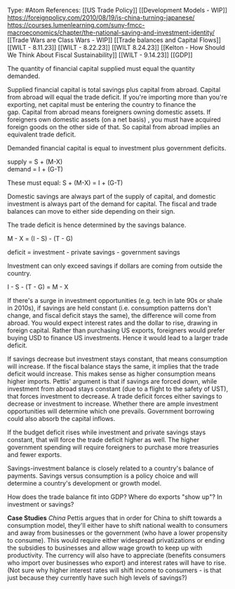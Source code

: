 Type: #Atom 
References: [[US Trade Policy]]
[[Development Models - WIP]]
https://foreignpolicy.com/2010/08/19/is-china-turning-japanese/
https://courses.lumenlearning.com/suny-fmcc-macroeconomics/chapter/the-national-saving-and-investment-identity/
[[Trade Wars are Class Wars - WIP]]
[[Trade balances and Capital Flows]]
[[WILT - 8.11.23]]
[[WILT - 8.22.23]]
[[WILT 8.24.23]]
[[Kelton - How Should We Think About Fiscal Sustainability]]
[[WILT - 9.14.23]]
[[GDP]]

The quantity of financial capital supplied must equal the quantity demanded. 

Supplied financial capital is total savings plus capital from abroad. Capital from abroad will equal the trade deficit. If you're importing more than you're exporting, net capital must be entering the country to finance the gap. Capital from abroad means foreigners owning domestic assets. If foreigners own domestic assets (on a net basis) , you must have acquired foreign goods on the other side of that. So capital from abroad implies an equivalent trade deficit. 

Demanded financial capital is equal to investment plus government deficits.  

supply = S + (M-X)  
demand = I + (G-T)
  
These must equal: S + (M-X) = I + (G-T)  

Domestic savings are always part of the supply of capital, and domestic investment is always part of the demand for capital. The fiscal and trade balances can move to either side depending on their sign.   

The trade deficit is hence determined by the savings balance.  

M - X = (I - S) - (T - G)

deficit = investment - private savings - government savings   

Investment can only exceed savings if dollars are coming from outside the country. 

I - S - (T - G) = M - X  

If there's a surge in investment opportunities (e.g. tech in late 90s or shale in 2010s), if savings are held constant (i.e. consumption patterns don't change, and fiscal deficit stays the same), the difference will come from abroad. You would expect interest rates and the dollar to rise, drawing in foreign capital. Rather than purchasing US exports, foreigners would prefer buying USD to finance US investments. Hence it would lead to a larger trade deficit.   

If savings decrease but investment stays constant, that means consumption will increase. If the fiscal balance stays the same, it implies that the trade deficit would increase. This makes sense as higher consumption means higher imports. Pettis' argument is that if savings are forced down, while investment from abroad stays constant (due to a flight to the safety of UST), that forces investment to decrease. A trade deficit forces either savings to decrease or investment to increase. Whether there are ample investment opportunities will determine which one prevails. Government borrowing could also absorb the capital inflows.  

If the budget deficit rises while investment and private savings stays constant, that will force the trade deficit higher as well. The higher government spending will require foreigners to purchase more treasuries and fewer exports.

Savings-investment balance is closely related to a country's balance of payments. Savings versus consumption is a policy choice and will determine a country's development or growth model. 

How does the trade balance fit into GDP? 
Where do exports "show up"? In investment or savings?


**Case Studies**
*China*
Pettis argues that in order for China to shift towards a consumption model, they'll either have to shift national wealth to consumers and away from businesses or the government (who have a lower propensity to consume). This would require either widespread privatizations or ending the subsidies to businesses and allow wage growth to keep up with productivity. The currency will also have to appreciate (benefits consumers who import over businesses who export)  and interest rates will have to rise. (Not sure why higher interest rates will shift income to consumers - is that just because they currently have such high levels of savings?)
